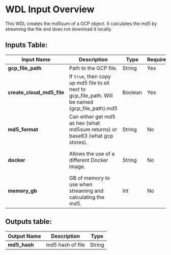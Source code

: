 # WDL Input Overview

This WDL creates the md5sum of a GCP object. It calculates the md5 by streaming the file and does not download it locally.

## Inputs Table:
| Input Name                | Description                                                                                      | Type    | Required | Default                                                                                     |
|---------------------------|--------------------------------------------------------------------------------------------------|---------|----------|---------------------------------------------------------------------------------------------|
| **gcp_file_path**         | Path to the GCP file.                                                                            | String  | Yes      | N/A                                                                                         |
| **create_cloud_md5_file** | If `true`, then copy up md5 file to sit next to gcp_file_path. Will be named {gcp_file_path}.md5 | Boolean | Yes      | N/A                                                                                         |
| **md5_format**            | Can either get md5 as hex (what md5sum returns) or base63 (what gcp stores).                     | String  | No       | hex                                                                                         |
| **docker**                | Allows the use of a different Docker image.                                                      | String  | No       | us-central1-docker.pkg.dev/operations-portal-427515/ops-toolbox/ops_terra_utils_slim:latest |
| **memory_gb**             | GB of memory to use when streaming and calculating the md5.                                      | Int     | No       | 4                                                                                           |

## Outputs table:
| Output Name    | Description       | Type    |
|----------------|-------------------|---------|
| **md5_hash**   | md5 hash of file  | String  |                                                                                     |
